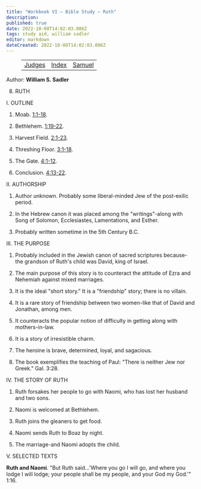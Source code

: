 ```yaml
---
title: "Workbook VI — Bible Study — Ruth"
description: 
published: true
date: 2022-10-08T14:02:03.086Z
tags: study aid, william sadler
editor: markdown
dateCreated: 2022-10-08T14:02:03.086Z
---
```


<figure class="table chapter-navigator">
	<table>
		<tbody>
		<tr>
			<td><a href="/en/article/William_S_Sadler/Workbook_6_Bible_Study/Study_1_">Judges</a></td>
			<td><a href="/en/article/William_S_Sadler/Workbook_6_Bible_Study/Index">Index</a></td>
			<td><a href="/en/article/William_S_Sadler/Workbook_6_Bible_Study/Study_1_">Samuel</a></td>
		</tr>
		</tbody>
	</table>
</figure>

Author: **William S. Sadler**


8. RUTH

I. OUTLINE

1. Moab. [1:1-18](/en/Bible/Ruth/1#v1).

2. Bethlehem. [1:19-22](/en/Bible/Ruth/1#v19).

3. Harvest Field. [2:1-23](/en/Bible/Ruth/2#v1).

4. Threshing Floor. [3:1-18](/en/Bible/Ruth/3#v1).

5. The Gate. [4:1-12](/en/Bible/Ruth/4#v1).

6. Conclusion. [4:13-22](/en/Bible/Ruth/4#v13).

II. AUTHORSHIP

1. Author unknown. Probably some liberal-minded Jew of the post-exilic period.

2. In the Hebrew canon it was placed among the "writings"-along with Song of Solomon, Ecclesiastes, Lamentations, and Esther.

3. Probably written sometime in the 5th Century B.C.

III. THE PURPOSE

1. Probably included in the Jewish canon of sacred scriptures because- the grandson of Ruth's child was David, king of Israel.

2. The main purpose of this story is to counteract the attitude of Ezra and Nehemiah against mixed marriages.

3. It is the ideal "short story." It is a "friendship" story; there is no villain.

4. It is a rare story of friendship between two women-like that of David and Jonathan, among men.

5. It counteracts the popular notion of difficulty in getting along with mothers-in-law.

6. It is a story of irresistible charm.

7. The heroine is brave, determined, loyal, and sagacious.

8. The book exemplifies the teaching of Paul: "There is neither Jew nor Greek." Gal. 3:28.

IV. THE STORY OF RUTH

1. Ruth forsakes her people to go with Naomi, who has lost her husband and two sons.

2. Naomi is welcomed at Bethlehem.

3. Ruth joins the gleaners to get food.

4. Naomi sends Ruth to Boaz by night.

5. The marriage-and Naomi adopts the child.

V. SELECTED TEXTS

**Ruth and Naomi**. "But Ruth said...'Where you go I will go, and where you lodge I will lodge; your people shall be my people, and your God my God.'" 1:16.


<br>

